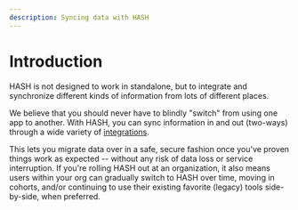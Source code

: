 ```yaml
---
description: Syncing data with HASH
---
```


# Introduction

HASH is not designed to work in standalone, but to integrate and synchronize different kinds of information from lots of different places.

We believe that you should never have to blindly "switch" from using one app to another. With HASH, you can sync information in and out (two-ways) through a wide variety of [integrations](https://hash.ai/guide/syncing/integrations).

This lets you migrate data over in a safe, secure fashion once you've proven things work as expected -- without any risk of data loss or service interruption. If you're rolling HASH out at an organization, it also means users within your org can gradually switch to HASH over time, moving in cohorts, and/or continuing to use their existing favorite (legacy) tools side-by-side, when preferred.